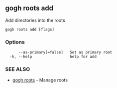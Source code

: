 ## gogh roots add

Add directories into the roots

```
gogh roots add [flags]
```

### Options

```
      --as-primary[=false]   Set as primary root
  -h, --help                 help for add
```

### SEE ALSO

* [gogh roots](gogh_roots.md)	 - Manage roots

